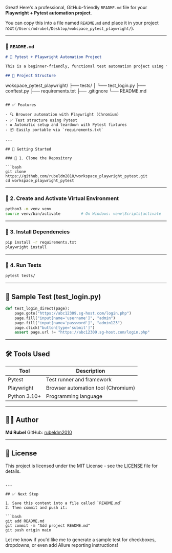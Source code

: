 Great! Here's a professional, GitHub-friendly `README.md` file for your **Playwright + Pytest automation project**.

You can copy this into a file named `README.md` and place it in your project root (`/Users/mdrubel/Desktop/wokspace_pytest_playwright/`).

---

### 📄 `README.md`

```markdown
# 🧪 Pytest + Playwright Automation Project

This is a beginner-friendly, functional test automation project using **Python**, **Pytest**, and **Playwright** to demonstrate UI testing practices.

## 📁 Project Structure

```

wokspace\_pytest\_playwright/
├── tests/
│   └── test\_login.py
├── conftest.py
├── requirements.txt
├── .gitignore
└── README.md

````

## ✅ Features

- 🔍 Browser automation with Playwright (Chromium)
- ✅ Test structure using Pytest
- ♻️ Automatic setup and teardown with Pytest fixtures
- 📦 Easily portable via `requirements.txt`

---

## 🚀 Getting Started

### 📌 1. Clone the Repository

```bash
git clone https://github.com/rubeldm2010/workspace_playwright_pytest.git
cd workspace_playwright_pytest
````

---

### 📌 2. Create and Activate Virtual Environment

```bash
python3 -m venv venv
source venv/bin/activate         # On Windows: venv\Scripts\activate
```

---

### 📌 3. Install Dependencies

```bash
pip install -r requirements.txt
playwright install
```

---

### 📌 4. Run Tests

```bash
pytest tests/
```

---

## 🔧 Sample Test (test\_login.py)

```python
def test_login_direct(page):
    page.goto("https://abc12309.sg-host.com/login.php")
    page.fill("input[name='username']", "admin")
    page.fill("input[name='password']", "admin123")
    page.click("button[type='submit']")
    assert page.url != "https://abc12309.sg-host.com/login.php"
```

---

## 🛠 Tools Used

| Tool         | Description                        |
| ------------ | ---------------------------------- |
| Pytest       | Test runner and framework          |
| Playwright   | Browser automation tool (Chromium) |
| Python 3.10+ | Programming language               |

---

## 👨‍💻 Author

**Md Rubel**
GitHub: [rubeldm2010](https://github.com/rubeldm2010)

---

## 📄 License

This project is licensed under the MIT License - see the [LICENSE](LICENSE) file for details.

````

---

## ✅ Next Step

1. Save this content into a file called `README.md`
2. Then commit and push it:

```bash
git add README.md
git commit -m "Add project README.md"
git push origin main
````

Let me know if you'd like me to generate a sample test for checkboxes, dropdowns, or even add Allure reporting instructions!
